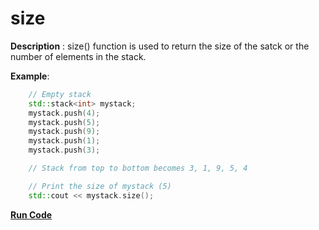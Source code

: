 # size

**Description** : size() function is used to return the size of the satck or the number of elements in the stack.

**Example**:
```cpp
    // Empty stack 
    std::stack<int> mystack;
	mystack.push(4);
	mystack.push(5);
	mystack.push(9);
	mystack.push(1);
	mystack.push(3);

	// Stack from top to bottom becomes 3, 1, 9, 5, 4

	// Print the size of mystack (5)
	std::cout << mystack.size();
```
**[Run Code](https://rextester.com/OEZV66856)**